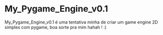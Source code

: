 
# My_Pygame_Engine_v0.1

My_Pygame_Engine_v0.1 é uma tentativa minha de criar um game engine 2D simples com pygame, boa sorte pra mim hahah ! :)  